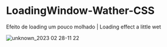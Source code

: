 # LoadingWindow-Wather-CSS

Efeito de loading um pouco molhado | Loading effect a little wet

![unknown_2023 02 28-11 22](https://user-images.githubusercontent.com/102559935/221882600-ff33eaf8-a367-4612-a902-15aea5fb4dc1.gif)
